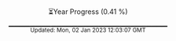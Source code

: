 <p align="center">
⏳Year Progress (0.41 %) <br>
▁▁▁▁▁▁▁▁▁▁▁▁▁▁▁▁▁▁▁▁▁▁▁▁▁▁▁▁▁▁ <br>
<sub>Updated: Mon, 02 Jan 2023 12:03:07 GMT</sub>
</p>

